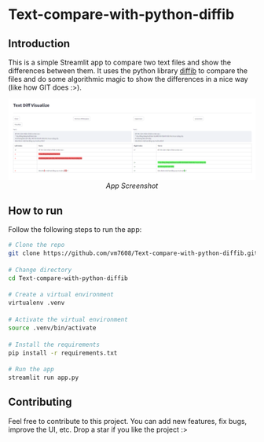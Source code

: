 # Text-compare-with-python-diffib

## **Introduction**

This is a simple Streamlit app to compare two text files and show the differences between them. It uses the python library [diffib](https://docs.python.org/3/library/difflib.html) to compare the files and do some algorithmic magic to show the differences in a nice way (like how GIT does :>).

<p align="center">
  <img src="screenshot\Screenshot.png" alt="App Screenshot">
  <br>
  <i>App Screenshot</i>
</p>

## **How to run**

Follow the following steps to run the app:

```bash
# Clone the repo
git clone https://github.com/vm7608/Text-compare-with-python-diffib.git

# Change directory
cd Text-compare-with-python-diffib

# Create a virtual environment
virtualenv .venv

# Activate the virtual environment
source .venv/bin/activate

# Install the requirements
pip install -r requirements.txt

# Run the app
streamlit run app.py
```

## **Contributing**

Feel free to contribute to this project. You can add new features, fix bugs, improve the UI, etc. Drop a star if you like the project :>

